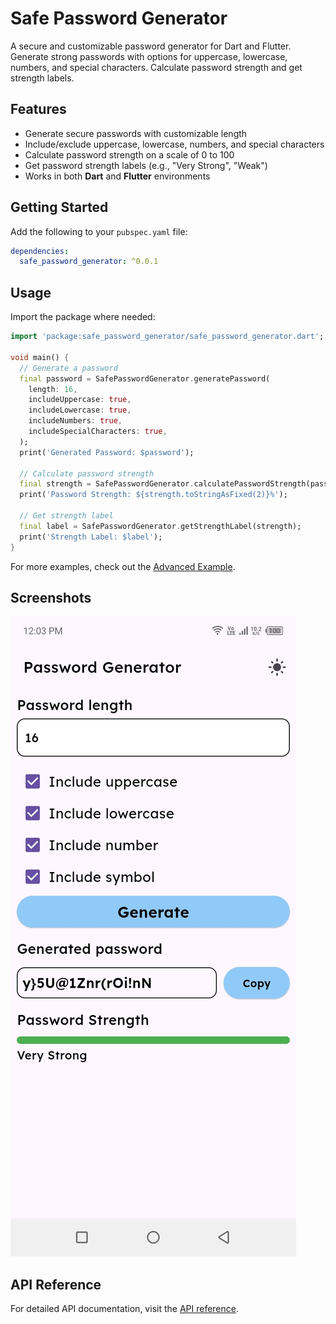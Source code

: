 # Safe Password Generator

A secure and customizable password generator for Dart and Flutter. Generate strong passwords with
options for uppercase, lowercase, numbers, and special characters. Calculate password strength and
get strength labels.

## Features

- Generate secure passwords with customizable length
- Include/exclude uppercase, lowercase, numbers, and special characters
- Calculate password strength on a scale of 0 to 100
- Get password strength labels (e.g., "Very Strong", "Weak")
- Works in both **Dart** and **Flutter** environments

## Getting Started

Add the following to your `pubspec.yaml` file:

```yaml
dependencies:
  safe_password_generator: ^0.0.1
```

## Usage

Import the package where needed:

```dart
import 'package:safe_password_generator/safe_password_generator.dart';

void main() {
  // Generate a password
  final password = SafePasswordGenerator.generatePassword(
    length: 16,
    includeUppercase: true,
    includeLowercase: true,
    includeNumbers: true,
    includeSpecialCharacters: true,
  );
  print('Generated Password: $password');

  // Calculate password strength
  final strength = SafePasswordGenerator.calculatePasswordStrength(password);
  print('Password Strength: ${strength.toStringAsFixed(2)}%');

  // Get strength label
  final label = SafePasswordGenerator.getStrengthLabel(strength);
  print('Strength Label: $label');
}
```

For more examples, check out the [Advanced Example](example/example.dart).

## Screenshots

![Usage Example](images/Screenshot_20250110-120338.jpg)

## API Reference

For detailed API documentation, visit the [API reference](https://pub.dev/packages/safe_password_generator).